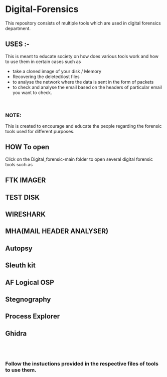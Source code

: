 # Digital-Forensics
This repository consists of multiple tools which are used in digital forensics department.
<br>
## USES :- 
This is meant to educate society on how does various tools work and how to use them in certain cases such as 
- take a cloned image of your disk / Memory
- Recovering the deleted/lost files
- to analyse the network where the data is sent in the form of packets 
- to check and analyse the email based on the headers of particular email you want to check.
<br>

### NOTE:

This is created to encourage and educate the people regarding the forensic tools used for different purposes.
<br>
## HOW To open
Click on the Digital_forensic-main folder to open several digital forensic tools such as
## FTK IMAGER
## TEST DISK
## WIRESHARK
## MHA(MAIL HEADER ANALYSER)
## Autopsy
## Sleuth kit
## AF Logical OSP
## Stegnography
## Process Explorer
## Ghidra
<br>
<br>

### Follow the instuctions provided in the respective files of tools to use them.
